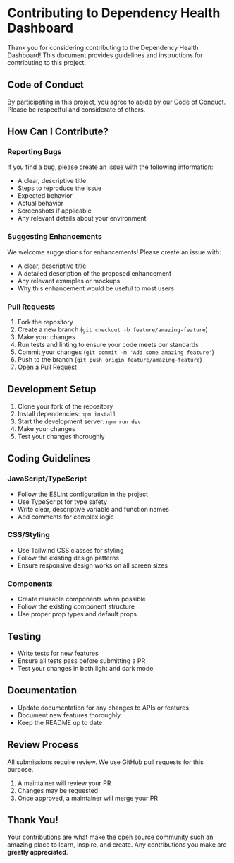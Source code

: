 # Contributing to Dependency Health Dashboard

Thank you for considering contributing to the Dependency Health Dashboard! This document provides guidelines and instructions for contributing to this project.

## Code of Conduct

By participating in this project, you agree to abide by our Code of Conduct. Please be respectful and considerate of others.

## How Can I Contribute?

### Reporting Bugs

If you find a bug, please create an issue with the following information:

- A clear, descriptive title
- Steps to reproduce the issue
- Expected behavior
- Actual behavior
- Screenshots if applicable
- Any relevant details about your environment

### Suggesting Enhancements

We welcome suggestions for enhancements! Please create an issue with:

- A clear, descriptive title
- A detailed description of the proposed enhancement
- Any relevant examples or mockups
- Why this enhancement would be useful to most users

### Pull Requests

1. Fork the repository
2. Create a new branch (`git checkout -b feature/amazing-feature`)
3. Make your changes
4. Run tests and linting to ensure your code meets our standards
5. Commit your changes (`git commit -m 'Add some amazing feature'`)
6. Push to the branch (`git push origin feature/amazing-feature`)
7. Open a Pull Request

## Development Setup

1. Clone your fork of the repository
2. Install dependencies: `npm install`
3. Start the development server: `npm run dev`
4. Make your changes
5. Test your changes thoroughly

## Coding Guidelines

### JavaScript/TypeScript

- Follow the ESLint configuration in the project
- Use TypeScript for type safety
- Write clear, descriptive variable and function names
- Add comments for complex logic

### CSS/Styling

- Use Tailwind CSS classes for styling
- Follow the existing design patterns
- Ensure responsive design works on all screen sizes

### Components

- Create reusable components when possible
- Follow the existing component structure
- Use proper prop types and default props

## Testing

- Write tests for new features
- Ensure all tests pass before submitting a PR
- Test your changes in both light and dark mode

## Documentation

- Update documentation for any changes to APIs or features
- Document new features thoroughly
- Keep the README up to date

## Review Process

All submissions require review. We use GitHub pull requests for this purpose.

1. A maintainer will review your PR
2. Changes may be requested
3. Once approved, a maintainer will merge your PR

## Thank You!

Your contributions are what make the open source community such an amazing place to learn, inspire, and create. Any contributions you make are **greatly appreciated**. 